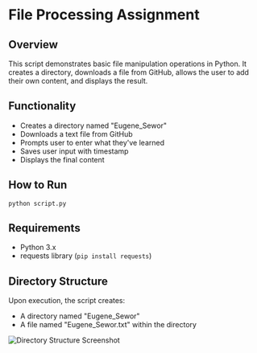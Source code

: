 # File Processing Assignment

## Overview

This script demonstrates basic file manipulation operations in Python. It creates a directory, downloads a file from GitHub, allows the user to add their own content, and displays the result.

## Functionality

- Creates a directory named "Eugene_Sewor"
- Downloads a text file from GitHub
- Prompts user to enter what they've learned
- Saves user input with timestamp
- Displays the final content

## How to Run

```
python script.py
```

## Requirements

- Python 3.x
- requests library (`pip install requests`)

## Directory Structure

Upon execution, the script creates:

- A directory named "Eugene_Sewor"
- A file named "Eugene_Sewor.txt" within the directory

![Directory Structure Screenshot](Screenshot%202025-04-10%20at%204.16.17%20PM.png)
